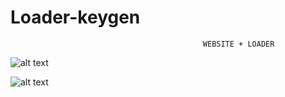 # Loader-keygen
                                               WEBSITE + LOADER
![alt text](https://i.imgur.com/arLLjON.png)

![alt text](https://i.imgur.com/FuNbBdn.png)
